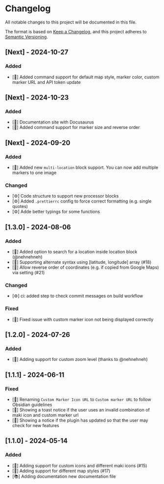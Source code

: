 # Changelog

All notable changes to this project will be documented in this file.

The format is based on [Keep a Changelog](https://keepachangelog.com/en/1.0.0/),
and this project adheres to [Semantic Versioning](https://semver.org/spec/v2.0.0.html).

## [Next] - 2024-10-27

### Added

- [🚀] Added command support for default map style, marker color, custom marker URL and API token update

## [Next] - 2024-10-23

### Added

- [🚀] Documentation site with Docusaurus
- [🚀] Added command support for marker size and reverse order

## [Next] - 2024-09-20

### Added

- [🚀] Added new `multi-location` block support. You can now add multiple markers to one image

### Changed

- [⚙️] Code structure to support new processor blocks
- [⚙️] Added `.prettierrc` config to force correct formatting (e.g. single quotes)
- [⚙️] Adde better typings for some functions

## [1.3.0] - 2024-08-06

### Added

- [🚀] Added option to search for a location inside location block (@nehnehneh)
- [🚀] Supporting alternate syntax using [latitude, longitude] array (#18)
- [🚀] Allow reverse order of coordinates (e.g. if copied from Google Maps) via setting (#21)

### Changed

- [⚙️] ci: added step to check commit messages on build workflow

### Fixed

- [🐛] Fixed issue with custom marker icon not being displayed correctly

## [1.2.0] - 2024-07-26

### Added

- [🚀] Adding support for custom zoom level (thanks to @nehnehneh)

## [1.1.1] - 2024-06-11

### Fixed

- [💎] Renaming `Custom Marker Icon URL` to `Custom marker URL` to follow Obsidian guidelines
- [💎] Showing a toast notice if the user uses an invalid combination of maki icon and custom marker url
- [💎] Showing a notice if the plugin has updated so that the user may check for new features

## [1.1.0] - 2024-05-14

### Added

- [🚀] Adding support for custom icons and different maki icons (#15)
- [🚀] Adding support for different map styles (#17)
- [📚] Adding documentation new documentation file

